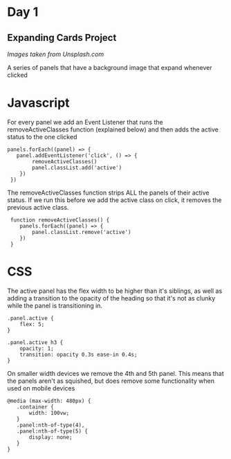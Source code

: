 # Day 1

## Expanding Cards Project

*Images taken from Unsplash.com*

A series of panels that have a background image that expand whenever clicked

# Javascript
For every panel we add an Event Listener that runs the removeActiveClasses function (explained below) and then adds the active status to the one clicked
```
panels.forEach((panel) => {
   panel.addEventListener('click', () => {
        removeActiveClasses()
        panel.classList.add('active')
    })
 })
```
The removeActiveClasses function strips ALL the panels of their active status. If we run this before we add the active class on click, it removes the previous active class.
```
 function removeActiveClasses() {
    panels.forEach((panel) => {
        panel.classList.remove('active')
    })
 }
 ```

 # CSS

The active panel has the flex width to be higher than it's siblings, as well as adding a transition to the opacity of the heading so that it's not as clunky while the panel is transitioning in.
```
.panel.active {
    flex: 5;
}

.panel.active h3 {
    opacity: 1;
    transition: opacity 0.3s ease-in 0.4s;
}
```

On smaller width devices we remove the 4th and 5th panel. This means that the panels aren't as squished, but does remove some functionality when used on mobile devices
 ```
 @media (max-width: 480px) {
    .container {
        width: 100vw;
    }
    .panel:nth-of-type(4),
    .panel:nth-of-type(5) {
        display: none;
    }
}
```
